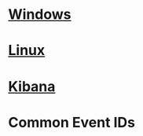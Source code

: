 # [Windows](https://misuchiru03.github.io/cvah-guide/CVAH%20Hunt%20Guide/Windows/)
# [Linux](https://misuchiru03.github.io/cvah-guide/CVAH%20Hunt%20Guide/Linux/)
# [Kibana](https://misuchiru03.github.io/cvah-guide/CVAH%20Hunt%20Guide/Kibana/)
# Common Event IDs
# 
